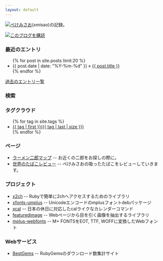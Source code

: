 ```yaml
---
layout: default
---
```

<img src="{{ root }}/xmisao_icon_16x16.png">[ぺけみさお](/about.html)(xmisao)の記録。

<img src="{{ root }}/feed_icon_14x14.png"><a href="{{root}}/feed.xml">このブログを購読</a>

<h3>最近のエントリ</h3>
<ul class="posts">
  {% for post in site.posts limit:20 %}
    <li><span>{{ post.date | date: "%Y-%m-%d" }}</span> &raquo; <a href="{{ BASE_PATH }}{{ post.url }}">{{ post.title }}</a></li>
  {% endfor %}
</ul>
<p><a href="entries.html">過去のエントリ一覧</a></p>

<h3>検索</h3>
<div>
<script>
  (function() {
    var cx = '010316783992048822387:wtqk9pesgts';
    var gcse = document.createElement('script');
    gcse.type = 'text/javascript';
    gcse.async = true;
    gcse.src = (document.location.protocol == 'https:' ? 'https:' : 'http:') +
        '//www.google.com/cse/cse.js?cx=' + cx;
    var s = document.getElementsByTagName('script')[0];
    s.parentNode.insertBefore(gcse, s);
  })();
</script>
<gcse:search></gcse:search>
</div>

<h3>タグクラウド</h3>
<ul class="tagcloud">
{% for tag in site.tags %}
    <li style="font-size: {{ tag | last | size | times: 200 | divided_by: site.tags.size | plus: 100 }}%">
        <a href="/tags/{{ tag | first | slugize }}">
            {{ tag | first }}({{ tag | last | size }})
        </a>
    </li>
{% endfor %}
</ul>

<h3>ページ</h3>
<ul class="posts">
	<li><a href="/jirorian/">ラーメン二郎マップ</a> -- お近くの二郎をお探しの際に。</li>
	<li><a href="/cigarette/">世界のたばこレビュー</a> -- ぺけみさおの吸ったたばこをレビューしていきます。</li>
</ul>

<h3>プロジェクト</h3>

- [x2ch](https://github.com/xmisao/x2ch) -- Rubyで簡単に2chへアクセスするためのライブラリ
- [xfonts-umplus](https://github.com/xmisao/xfonts-umplus) -- Unicodeエンコードのmplusフォントdebパッケージ
- [xcal](https://github.com/xmisao/xcal) -- 日本の休日に対応したcalライクなカレンダーコマンド
- [featuredimage](https://github.com/xmisao/featuredimage) -- Webページから目を引く画像を抽出するライブラリ
- [mplus-webfonts](http://mplus-webfonts.sourceforge.jp/) -- M+ FONTSをEOT, TTF, WOFFに変換したWebフォント

<h3>Webサービス</h3>

- [BestGems](http://bestgems.org/) -- RubyGemsのダウンロード数集計サイト
  
